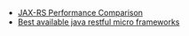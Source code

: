 

* [JAX-RS Performance Comparison](https://github.com/smallnest/Jax-RS-Performance-Comparison)
* [Best available java restful micro frameworks](http://www.gajotres.net/best-available-java-restful-micro-frameworks)
